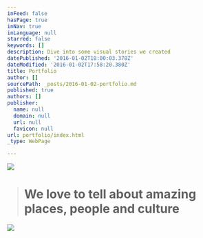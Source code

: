 ```yaml
---
inFeed: false
hasPage: true
inNav: true
inLanguage: null
starred: false
keywords: []
description: Dive into some visual stories we created
datePublished: '2016-01-02T18:00:03.378Z'
dateModified: '2016-01-02T17:58:20.380Z'
title: Portfolio
author: []
sourcePath: _posts/2016-01-02-portfolio.md
published: true
authors: []
publisher:
  name: null
  domain: null
  url: null
  favicon: null
url: portfolio/index.html
_type: WebPage

---
```

![](https://s3-us-west-2.amazonaws.com/the-grid-img/p/70cca7c4b5d97f79d86a6c97035d33757e8ade97.jpg)

> # We love to tell about amazing places, people and culture

![](https://s3-us-west-2.amazonaws.com/the-grid-img/p/fe2dbf0173d1a569ca37f960cba0f5fb9a0c0377.jpg)
